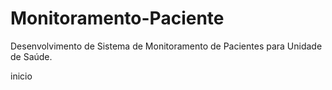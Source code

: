# Monitoramento-Paciente
Desenvolvimento de Sistema de Monitoramento de Pacientes para Unidade de Saúde.

inicio